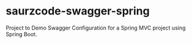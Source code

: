 saurzcode-swagger-spring
========================

Project to Demo Swagger Configuration for a Spring MVC project using Spring Boot.
